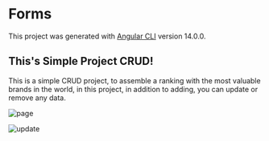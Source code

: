 # Forms

This project was generated with [Angular CLI](https://github.com/angular/angular-cli) version 14.0.0.

## This's Simple Project CRUD!
This is a simple CRUD project, to assemble a ranking with the most valuable brands in the world, in this project, in addition to adding, you can update or remove any data.

![page](https://user-images.githubusercontent.com/106700689/176767372-fff4a420-5270-4243-bfa0-6cb83983cf26.png)

![update](https://user-images.githubusercontent.com/106700689/176767378-c9e328b9-a8a4-4a65-8881-e0a72215aa34.png)
